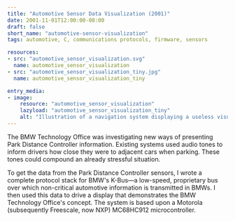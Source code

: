 ```yaml
---
title: "Automotive Sensor Data Visualization (2001)"
date: 2001-11-01T12:00:00-08:00
draft: false
short_name: "automotive-sensor-visualization"
tags: automotive, C, communications protocols, firmware, sensors

resources:
- src: "automotive_sensor_visualization.svg"
  name: automotive_sensor_visualization
- src: "automotive_sensor_visualization_tiny.jpg"
  name: automotive_sensor_visualization_tiny

entry_media:
- image:
    resource: "automotive_sensor_visualization"
    lazyload: "automotive_sensor_visualization_tiny"
    alt: "Illustration of a navigation system displaying a useless visualization of whether or not a car has crashed as a car attempts to parallel park"
---
```

The BMW Technology Office was investigating new ways of presenting Park Distance Controller information. Existing systems used audio tones to inform drivers how close they were to adjacent cars when parking. These tones could compound an already stressful situation.

To get the data from the Park Distance Controller sensors, I wrote a complete protocol stack for BMW's K-Bus&mdash;a low-speed, proprietary bus over which non-critical automotive information is transmitted in BMWs. I then used this data to drive a display that demonstrates the BMW Technology Office's concept. The system is based upon a Motorola (subsequently Freescale, now NXP) MC68HC912 microcontroller.
